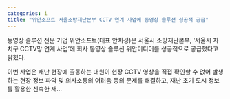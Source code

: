 ```yaml
---
categories: i
title: "위안소프트 서울소방재난본부 CCTV 연계 사업에 동영상 솔루션 성공적 공급"
---
```

동영상 솔루션 전문 기업 위안소프트(대표 안치성)은 서울시 소방재난본부, ‘서울시 자치구 CCTV망 연계 사업’에 회사 동영상 솔루션 위안미디어를 성공적으로 공급했다고 밝혔다.

이번 사업은 재난 현장에 출동하는 대원이 현장 CCTV 영상을 직접 확인할 수 없어 발생하는 현장 정보 파악 및 의사소통의 어려움 등의 문제를 해결하고, 재난 초기 도시 정보를 활용한 신속한 재...